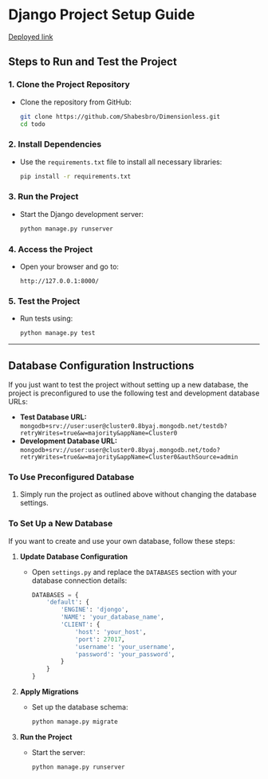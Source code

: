 # Django Project Setup Guide


[Deployed link](https://dimensionless.onrender.com/)
## Steps to Run and Test the Project

### 1. Clone the Project Repository
* Clone the repository from GitHub:
  ```bash
  git clone https://github.com/Shabesbro/Dimensionless.git
  cd todo
  ```



### 2. Install Dependencies
* Use the `requirements.txt` file to install all necessary libraries:
  ```bash
  pip install -r requirements.txt
  ```

### 3. Run the Project
* Start the Django development server:
  ```bash
  python manage.py runserver
  ```

### 4. Access the Project
* Open your browser and go to:
  ```
  http://127.0.0.1:8000/
  ```

### 5. Test the Project
* Run tests using:
  ```bash
  python manage.py test
  ```

---

## Database Configuration Instructions

If you just want to test the project without setting up a new database, the project is preconfigured to use the following test and development database URLs:

- **Test Database URL:** `mongodb+srv://user:user@cluster0.8byaj.mongodb.net/testdb?retryWrites=true&w=majority&appName=Cluster0`
- **Development Database URL:** `mongodb+srv://user:user@cluster0.8byaj.mongodb.net/todo?retryWrites=true&w=majority&appName=Cluster0&authSource=admin`

### To Use Preconfigured Database
1. Simply run the project as outlined above without changing the database settings.

### To Set Up a New Database
If you want to create and use your own database, follow these steps:

1. **Update Database Configuration**
   - Open `settings.py` and replace the `DATABASES` section with your database connection details:
     ```python
     DATABASES = {
         'default': {
             'ENGINE': 'djongo',
             'NAME': 'your_database_name',
             'CLIENT': {
                 'host': 'your_host',
                 'port': 27017,
                 'username': 'your_username',
                 'password': 'your_password',
             }
         }
     }
     ```

2. **Apply Migrations**
   - Set up the database schema:
     ```bash
     python manage.py migrate
     ```

3. **Run the Project**
   - Start the server:
     ```bash
     python manage.py runserver
     ```


